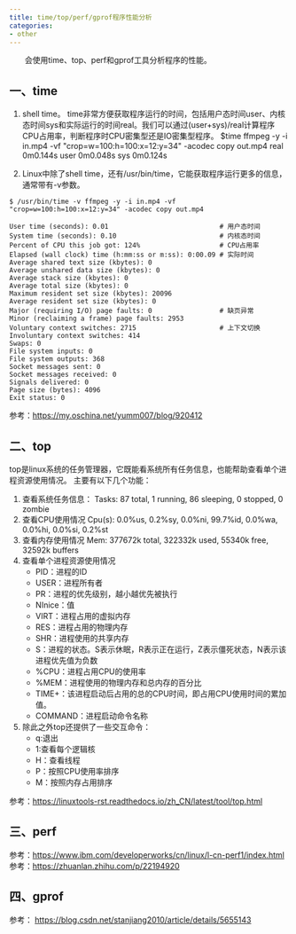 ```yaml
---
title: time/top/perf/gprof程序性能分析
categories:
- other
---
```



　　会使用time、top、perf和gprof工具分析程序的性能。


## 一、time
1. shell time。 time非常方便获取程序运行的时间，包括用户态时间user、内核态时间sys和实际运行的时间real。我们可以通过(user+sys)/real计算程序CPU占用率，判断程序时CPU密集型还是IO密集型程序。
$time ffmpeg -y -i in.mp4 -vf "crop=w=100:h=100:x=12:y=34" -acodec copy out.mp4
real	0m0.144s
user	0m0.048s
sys	    0m0.124s

2. Linux中除了shell time，还有/usr/bin/time，它能获取程序运行更多的信息，通常带有-v参数。
```
$ /usr/bin/time -v ffmpeg -y -i in.mp4 -vf "crop=w=100:h=100:x=12:y=34" -acodec copy out.mp4

User time (seconds): 0.01                            # 用户态时间
System time (seconds): 0.10                          # 内核态时间
Percent of CPU this job got: 124%                    # CPU占用率
Elapsed (wall clock) time (h:mm:ss or m:ss): 0:00.09 # 实际时间
Average shared text size (kbytes): 0
Average unshared data size (kbytes): 0
Average stack size (kbytes): 0
Average total size (kbytes): 0
Maximum resident set size (kbytes): 20096
Average resident set size (kbytes): 0
Major (requiring I/O) page faults: 0                 # 缺页异常 
Minor (reclaiming a frame) page faults: 2953
Voluntary context switches: 2715                     # 上下文切换
Involuntary context switches: 414
Swaps: 0
File system inputs: 0
File system outputs: 368
Socket messages sent: 0
Socket messages received: 0
Signals delivered: 0
Page size (bytes): 4096
Exit status: 0
```

参考：https://my.oschina.net/yumm007/blog/920412

## 二、top
top是linux系统的任务管理器，它既能看系统所有任务信息，也能帮助查看单个进程资源使用情况。
主要有以下几个功能：
1. 查看系统任务信息：
 Tasks:  87 total,   1 running,  86 sleeping,   0 stopped,   0 zombie
2. 查看CPU使用情况
 Cpu(s):  0.0%us,  0.2%sy,  0.0%ni, 99.7%id,  0.0%wa,  0.0%hi,  0.0%si,  0.2%st
3. 查看内存使用情况
 Mem:    377672k total,   322332k used,    55340k free,    32592k buffers
4. 查看单个进程资源使用情况 
	- PID：进程的ID
	- USER：进程所有者
	- PR：进程的优先级别，越小越优先被执行
	- NInice：值
	- VIRT：进程占用的虚拟内存
	- RES：进程占用的物理内存
	- SHR：进程使用的共享内存
	- S：进程的状态。S表示休眠，R表示正在运行，Z表示僵死状态，N表示该进程优先值为负数
	- %CPU：进程占用CPU的使用率
	- %MEM：进程使用的物理内存和总内存的百分比
	- TIME+：该进程启动后占用的总的CPU时间，即占用CPU使用时间的累加值。
	- COMMAND：进程启动命令名称
5. 除此之外top还提供了一些交互命令：
	- q:退出
	- 1:查看每个逻辑核
	- H：查看线程
	- P：按照CPU使用率排序
	- M：按照内存占用排序

参考：https://linuxtools-rst.readthedocs.io/zh_CN/latest/tool/top.html


## 三、perf
参考：https://www.ibm.com/developerworks/cn/linux/l-cn-perf1/index.html
参考：https://zhuanlan.zhihu.com/p/22194920



## 四、gprof
参考： https://blog.csdn.net/stanjiang2010/article/details/5655143
